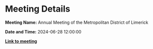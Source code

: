 # Meeting Details

**Meeting Name:** Annual Meeting of the Metropolitan District of Limerick

**Date and Time:** 2024-06-28 12:00:00

**<a href="https://www.limerick.ie/council/whats-on/annual-meeting-of-the-metropolitan-district-of-limerick-0" target="_blank">Link to meeting</a>**

